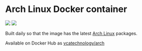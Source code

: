 # Arch Linux Docker container

[![](https://images.microbadger.com/badges/image/vcatechnology/arch.svg)](http://microbadger.com/images/vcatechnology/arch "Image Layers") 
[![](https://images.microbadger.com/badges/version/vcatechnology/arch.svg)](http://microbadger.com/images/vcatechnology/arch "Image Version")

Built daily so that the image has the latest [Arch Linux](https://www.archlinux.org/) packages.

Available on Docker Hub as [vcatechnology/arch](https://hub.docker.com/r/vcatechnology/arch/)
